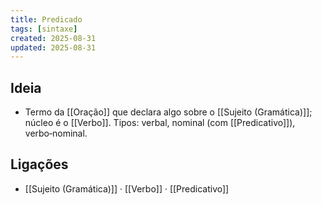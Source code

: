 ```yaml
---
title: Predicado
tags: [sintaxe]
created: 2025-08-31
updated: 2025-08-31
---
```


## Ideia
- Termo da [[Oração]] que declara algo sobre o [[Sujeito (Gramática)]]; núcleo é o [[Verbo]]. Tipos: verbal, nominal (com [[Predicativo]]), verbo‑nominal.

## Ligações
- [[Sujeito (Gramática)]] · [[Verbo]] · [[Predicativo]]

